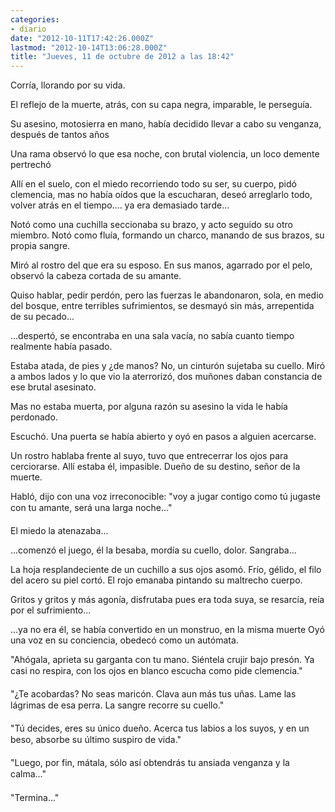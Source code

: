 ```yaml
---
categories:
- diario
date: "2012-10-11T17:42:26.000Z"
lastmod: "2012-10-14T13:06:28.000Z"
title: "Jueves, 11 de octubre de 2012 a las 18:42"
---
```


Corrí­a, llorando por su vida.

El reflejo de la muerte,
atrás, con su capa negra,
imparable, le perseguí­a.

Su asesino, motosierra en mano,
habí­a decidido llevar a cabo
su venganza, después de tantos años

Una rama observó lo que
esa noche, con brutal violencia,
un loco demente pertrechó

Allí­ en el suelo, con el miedo
recorriendo todo su ser, su cuerpo,
pidó clemencia, mas no habí­a oí­dos
que la escucharan, deseó arreglarlo todo,
volver atrás en el tiempo.... 
ya era demasiado tarde...

Notó como una cuchilla seccionaba
su brazo, y acto seguido su otro miembro.
Notó como fluí­a, formando un charco, 
manando de sus brazos, su propia sangre. 

Miró al rostro del que era
su esposo. En sus manos,
agarrado por el pelo, observó
la cabeza cortada de su amante.

Quiso hablar, pedir perdón,
pero las fuerzas le abandonaron,
sola, en medio del bosque,
entre terribles sufrimientos,
se desmayó sin más,
arrepentida de su pecado...

...despertó, se encontraba en una sala
vací­a, no sabí­a cuanto tiempo
realmente habí­a pasado.

Estaba atada, de pies y ¿de manos?
No, un cinturón sujetaba su cuello.
Miró a ambos lados y lo que vio
la aterrorizó, dos muñones daban
constancia de ese brutal asesinato.

Mas no estaba muerta, por alguna razón
su asesino la vida le habí­a perdonado.

Escuchó. Una puerta se habí­a abierto 
y oyó en pasos a alguien acercarse.

Un rostro hablaba frente al suyo,
tuvo que entrecerrar los ojos para 
cerciorarse. Allí­ estaba él, impasible.
Dueño de su destino, señor de la muerte.

Habló, dijo con una voz irreconocible:
"voy a jugar contigo como tú jugaste
con tu amante, será una larga noche..."

El miedo la atenazaba...

...comenzó el juego, él la besaba,
mordí­a su cuello, dolor. Sangraba...

La hoja resplandeciente de un cuchillo
a sus ojos asomó. Frí­o, gélido, el filo 
del acero su piel cortó. El rojo
emanaba pintando su maltrecho cuerpo.

Gritos y gritos y más agoní­a,
disfrutaba pues era toda suya,
se resarcí­a, reí­a por el sufrimiento...

...ya no era él, se habí­a convertido
en un monstruo, en la misma muerte
Oyó una voz en su conciencia,
obedecó como un autómata.

"Ahógala, aprieta su garganta 
con tu mano. Siéntela crujir bajo presón. 
Ya casi no respira, con los ojos en blanco
escucha como pide clemencia." 

"¿Te acobardas? No seas maricón. 
Clava aun más tus uñas.
Lame las lágrimas de esa perra. 
La sangre recorre su cuello."

"Tú decides, eres su único dueño.
Acerca tus labios a los suyos,
y en un beso, absorbe su último
suspiro de vida."

"Luego, por fin, mátala,
sólo así­ obtendrás
tu ansiada venganza
y la calma..."

"Termina..."